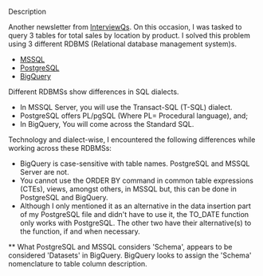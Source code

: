 Description

Another newsletter from [InterviewQs](https://www.interviewqs.com/). On this occasion, I was tasked to query 3 tables for total sales by location by product. I solved this problem using 3 different RDBMS (Relational database management system)s.

* [MSSQL](https://github.com/PaulinaJohn/InterviewQs-Total_Grocery_Sales-SQL/blob/main/Total_Grocery_Sales-%20MSSQL%20Server.sql)
* [PostgreSQL](https://github.com/PaulinaJohn/InterviewQs-Total_Grocery_Sales-SQL/blob/main/Total_Grocery_Sales-%20PostgreSQL.sql)
* [BigQuery](https://github.com/PaulinaJohn/InterviewQs-Total_Grocery_Sales-SQL/blob/main/Total_Grocery_Sales-%20BigQuery.sql)

Different RDBMSs show differences in SQL dialects.

* In MSSQL Server, you will use the Transact-SQL (T-SQL) dialect.
* PostgreSQL offers PL/pgSQL (Where PL= Procedural language), and;
* In BigQuery, You will come across the Standard SQL.

Technology and dialect-wise, I encountered the following differences while working across these RDBMSs:
* BigQuery is case-sensitive with table names. PostgreSQL and MSSQL Server are not.
* You cannot use the ORDER BY command in common table expressions (CTEs), views, amongst others, in MSSQL but, this can be done in PostgreSQL and BigQuery.
* Although I only mentioned it as an alternative in the data insertion part of my PostgreSQL file and didn't have to use it, the TO_DATE function only works with PostgreSQL. The other two have their alternative(s) to the function, if and when necessary.

** What PostgreSQL and MSSQL considers 'Schema', appears to be considered 'Datasets' in BigQuery. BigQuery looks to assign the 'Schema' nomenclature to table column description.
